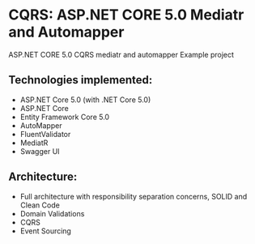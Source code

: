 # CQRS: ASP.NET CORE 5.0 Mediatr and Automapper
ASP.NET CORE 5.0 CQRS mediatr and automapper Example project

## Technologies implemented:

- ASP.NET Core 5.0 (with .NET Core 5.0)
 - ASP.NET  Core 
 - Entity Framework Core 5.0
- AutoMapper
- FluentValidator
- MediatR
- Swagger UI 

## Architecture:

- Full architecture with responsibility separation concerns, SOLID and Clean Code
- Domain Validations
- CQRS 
- Event Sourcing

